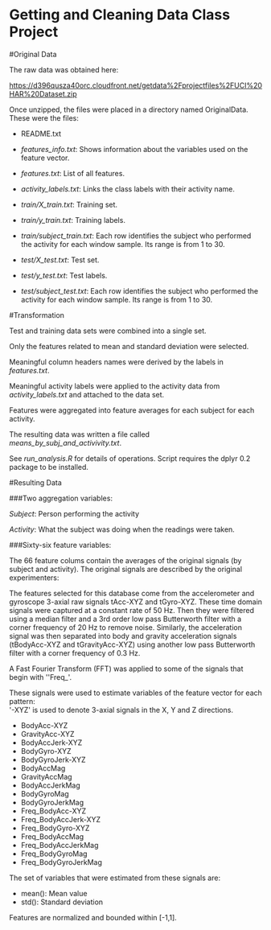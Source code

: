 Getting and Cleaning Data Class Project
===============================

#Original Data

The raw data was obtained here: 

https://d396qusza40orc.cloudfront.net/getdata%2Fprojectfiles%2FUCI%20HAR%20Dataset.zip 

Once unzipped, the files were placed in a directory named OriginalData. These were the files:

- README.txt

- *features_info.txt*: Shows information about the variables used on the feature vector.

- *features.txt*: List of all features.

- *activity_labels.txt*: Links the class labels with their activity name.

- *train/X_train.txt*: Training set.

- *train/y_train.txt*: Training labels.

- *train/subject_train.txt*: Each row identifies the subject who performed the activity for each window sample. Its range is from 1 to 30. 

- *test/X_test.txt*: Test set.

- *test/y_test.txt*: Test labels.

- *test/subject_test.txt*: Each row identifies the subject who performed the activity for each window sample. Its range is from 1 to 30. 

#Transformation

Test and training data sets were combined into a single set.

Only the features related to mean and standard deviation were selected.

Meaningful column headers names were derived by the labels in *features.txt*.  

Meaningful activity labels were applied to the activity data from *activity_labels.txt* and attached to the data set.

Features were aggregated into feature averages for each subject for each activity.

The resulting data was written a file called *means_by_subj_and_activivity.txt*. 

See *run_analysis.R* for details of operations. Script requires the dplyr 0.2 package to be installed.

#Resulting Data

###Two aggregation variables:

*Subject*: Person performing the activity

*Activity*: What the subject was doing when the readings were taken.

###Sixty-six feature variables:

The 66 feature colums contain the averages of the original signals (by subject and activity). The original signals are described by the original experimenters:

The features selected for this database come from the accelerometer and gyroscope 3-axial raw signals tAcc-XYZ and tGyro-XYZ. These time domain signals were captured at a constant rate of 50 Hz. Then they were filtered using a median filter and a 3rd order low pass Butterworth filter with a corner frequency of 20 Hz to remove noise. Similarly, the acceleration signal was then separated into body and gravity acceleration signals (tBodyAcc-XYZ and tGravityAcc-XYZ) using another low pass Butterworth filter with a corner frequency of 0.3 Hz. 

A Fast Fourier Transform (FFT) was applied to some of the signals that begin with ''Freq_'. 

These signals were used to estimate variables of the feature vector for each pattern:  
'-XYZ' is used to denote 3-axial signals in the X, Y and Z directions.

* BodyAcc-XYZ
* GravityAcc-XYZ
* BodyAccJerk-XYZ
* BodyGyro-XYZ
* BodyGyroJerk-XYZ
* BodyAccMag
* GravityAccMag
* BodyAccJerkMag
* BodyGyroMag
* BodyGyroJerkMag
* Freq_BodyAcc-XYZ
* Freq_BodyAccJerk-XYZ
* Freq_BodyGyro-XYZ
* Freq_BodyAccMag
* Freq_BodyAccJerkMag
* Freq_BodyGyroMag
* Freq_BodyGyroJerkMag

The set of variables that were estimated from these signals are: 

* mean(): Mean value
* std(): Standard deviation

Features are normalized and bounded within [-1,1].
